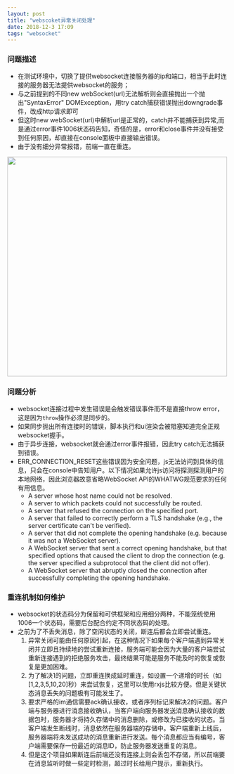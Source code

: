```yaml
---
layout: post
title: "webscoket异常关闭处理"
date: 2018-12-3 17:09
tags: "websocket"
---
```


### 问题描述

- 在测试环境中，切换了提供websocket连接服务器的ip和端口，相当于此时连接的服务器无法提供websocket的服务；
- 与之前提到的不同new webSocket(url)无法解析则会直接抛出一个抛出"SyntaxError" DOMException，用try catch捕获错误抛出downgrade事件，改成http请求即可
- 但这时new webSocket(url)中解析url是正常的，catch并不能捕获到异常,而是通过error事件1006状态码告知，奇怪的是，error和close事件并没有接受到任何原因，却直接在console面板中直接输出错误。
- 由于没有细分异常报错，前端一直在重连。

<!-- more -->
<p><img src='/assets/websocket/error.png' width="500"></p>

### 问题分析
- websocket连接过程中发生错误是会触发错误事件而不是直接throw error，这是因为`throw`操作必须是同步的。
- 如果同步抛出所有连接时的错误，脚本执行和ui渲染会被阻塞知道完全正规websocket握手。
- 由于异步连接，websocket就会通过error事件报错，因此try catch无法捕获到错误。
- ERR_CONNECTION_RESET这些错误因为安全问题，js无法访问到具体的信息，只会在console中告知用户。以下情况如果允许js访问将探测探测用户的本地网络，因此浏览器故意省略WebSocket API的WHATWG规范要求的任何有用信息。
    - A server whose host name could not be resolved.
    - A server to which packets could not successfully be routed.
    - A server that refused the connection on the specified port.
    - A server that failed to correctly perform a TLS handshake (e.g., the server certificate can't be verified).
    - A server that did not complete the opening handshake (e.g. because it was not a WebSocket server).
    - A WebSocket server that sent a correct opening handshake, but that specified options that caused the client to drop the connection (e.g. the server specified a subprotocol that the client did not offer).
    - A WebSocket server that abruptly closed the connection after successfully completing the opening handshake.

### 重连机制如何维护
- websocket的状态码分为保留和可供框架和应用细分两种，不能笼统使用1006一个状态码，需要后台配合约定不同状态码的处理。
- 之前为了不丢失消息，除了空闲状态的关闭，断连后都会立即尝试重连。
    1. 异常关闭可能由任何原因引起，在这种情况下如果每个客户端遇到异常关闭并立即且持续地的尝试重新连接，服务端可能会因为大量的客户端尝试重新连接遇到的拒绝服务攻击，最终结果可能是服务不能及时的恢复或恢复是更加困难。
    2. 为了解决1的问题，立即重连换成延时重连，如设置一个递增的时长（如[1,2,3,5,10,20]秒）来尝试恢复，这里可以使用rxjs比较方便。但是关键状态消息丢失的问题极有可能发生了。
    3. 要求严格的im通信需要ack确认接收，或者序列标记来解决2的问题。客户端与服务器进行消息接收确认，当客户端向服务器发送消息确认接收的数据包时，服务器才将持久存储中的消息删除，或修改为已接收的状态。当客户端发生断线时，消息依然在服务器端的存储中。客户端重新上线后，服务器端将未发送成功的消息重新进行发送。每个消息都应当有编号，客户端需要保存一份最近的消息ID，防止服务器发送重复的消息。
    4. 但是这个项目如果断连后前端还没有连接上则会丢包不存储，所以前端要在消息监听时做一些定时检测，超过时长给用户提示，重新执行。
